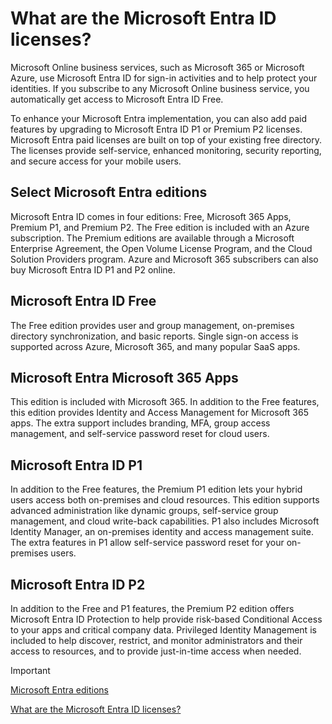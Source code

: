 # What are the Microsoft Entra ID licenses?

Microsoft Online business services, such as Microsoft 365 or Microsoft Azure, use Microsoft Entra ID for sign-in activities and to help protect your identities. If you subscribe to any Microsoft Online business service, you automatically get access to Microsoft Entra ID Free.

To enhance your Microsoft Entra implementation, you can also add paid features by upgrading to Microsoft Entra ID P1 or Premium P2 licenses. Microsoft Entra paid licenses are built on top of your existing free directory. The licenses provide self-service, enhanced monitoring, security reporting, and secure access for your mobile users.

## Select Microsoft Entra editions

Microsoft Entra ID comes in four editions: Free, Microsoft 365 Apps, Premium P1, and Premium P2. The Free edition is included with an Azure subscription. The Premium editions are available through a Microsoft Enterprise Agreement, the Open Volume License Program, and the Cloud Solution Providers program. Azure and Microsoft 365 subscribers can also buy Microsoft Entra ID P1 and P2 online.

## Microsoft Entra ID Free

The Free edition provides user and group management, on-premises directory synchronization, and basic reports. Single sign-on access is supported across Azure, Microsoft 365, and many popular SaaS apps.

## Microsoft Entra Microsoft 365 Apps

This edition is included with Microsoft 365. In addition to the Free features, this edition provides Identity and Access Management for Microsoft 365 apps. The extra support includes branding, MFA, group access management, and self-service password reset for cloud users.

## Microsoft Entra ID P1

In addition to the Free features, the Premium P1 edition lets your hybrid users access both on-premises and cloud resources. This edition supports advanced administration like dynamic groups, self-service group management, and cloud write-back capabilities. P1 also includes Microsoft Identity Manager, an on-premises identity and access management suite. The extra features in P1 allow self-service password reset for your on-premises users.

## Microsoft Entra ID P2

In addition to the Free and P1 features, the Premium P2 edition offers Microsoft Entra ID Protection to help provide risk-based Conditional Access to your apps and critical company data. Privileged Identity Management is included to help discover, restrict, and monitor administrators and their access to resources, and to provide just-in-time access when needed.

>[!IMPORTANT]
>[Microsoft Entra editions](https://learn.microsoft.com/en-us/training/modules/configure-azure-active-directory/5-select-editions)
>
>[What are the Microsoft Entra ID licenses?](https://learn.microsoft.com/en-us/entra/fundamentals/whatis#what-are-the-microsoft-entra-id-licenses)

